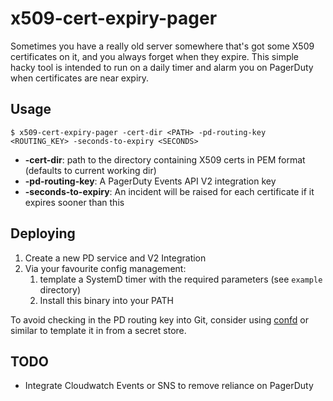 # x509-cert-expiry-pager

Sometimes you have a really old server somewhere that's got some X509 certificates on it, and you always forget when they expire. This simple hacky tool is intended to run on a daily timer and alarm you on PagerDuty when certificates are near expiry.

## Usage

```
$ x509-cert-expiry-pager -cert-dir <PATH> -pd-routing-key <ROUTING_KEY> -seconds-to-expiry <SECONDS>
```

* **-cert-dir**: path to the directory containing X509 certs in PEM format (defaults to current working dir)
* **-pd-routing-key**: A PagerDuty Events API V2 integration key
* **-seconds-to-expiry**: An incident will be raised for each certificate if it expires sooner than this

## Deploying

1. Create a new PD service and V2 Integration
2. Via your favourite config management:
    1. template a SystemD timer with the required parameters (see `example` directory)
    2. Install this binary into your PATH

To avoid checking in the PD routing key into Git, consider using [confd](https://github.com/kelseyhightower/) or similar to template it in from a secret store.


## TODO

* Integrate Cloudwatch Events or SNS to remove reliance on PagerDuty
